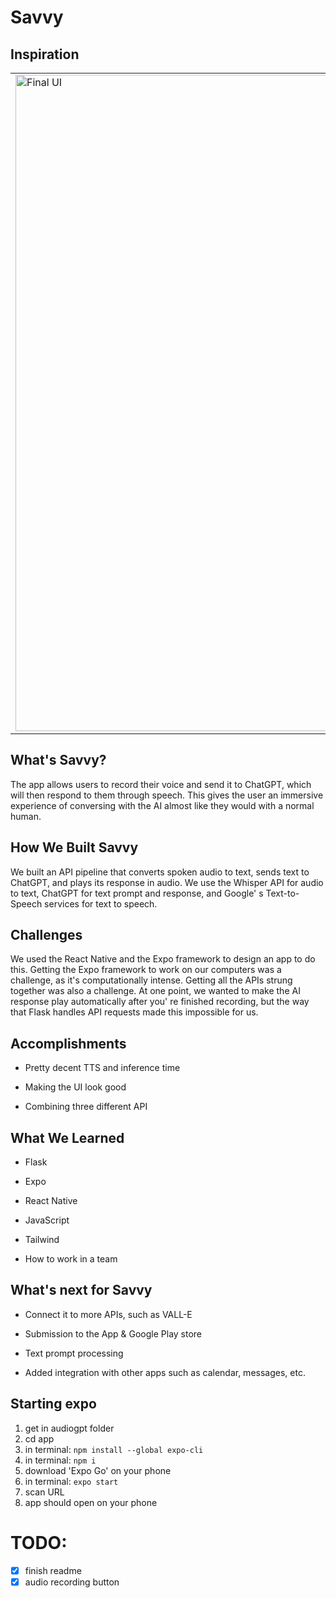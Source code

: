 # Savvy
## Inspiration
| | |
|-|-| 
| <img src="https://user-images.githubusercontent.com/115026599/222979945-4ae1fd3c-be84-49e4-afa3-3073f1a6efd1.png" alt="Final UI" width="1050" /> | We were inspired by the recent release of the OpenAI Whisper and ChatGPT APIs. The OpenAI API allows users to connect to the OpenAI servers and run queries on LLMs through their apps. The Whisper API allows users to send voice data to OpenAI for them to transcribe. We realized that when we combined these APIs, we could provide a more immersive AI conversation experience than anyone has achieved before. | 


## What's Savvy?
The app allows users to record their voice and send it to ChatGPT, which will then respond to them through speech. This gives the user an immersive experience of conversing with the AI almost like they would with a normal human.

## How We Built Savvy
We built an API pipeline that converts spoken audio to text, sends text to ChatGPT, and plays its response in audio. We use the Whisper API for audio to text, ChatGPT for text prompt and response, and Google' s Text-to-Speech services for text to speech.

## Challenges

We used the React Native and the Expo framework to design an app to do this. Getting the Expo framework to work on our computers was a challenge, as it's computationally intense. Getting all the APIs strung together was also a challenge. At one point, we wanted to make the AI response play automatically after you' re finished recording, but the way that Flask handles API requests made this impossible for us.

## Accomplishments 

- Pretty decent TTS and inference time
  
- Making the UI look good
  
- Combining three different API

## What We Learned
- Flask

- Expo

- React Native

- JavaScript

- Tailwind
  
- How to work in a team

## What's next for Savvy

- Connect it to more APIs, such as VALL-E
  
- Submission to the App & Google Play store

- Text prompt processing
  
- Added integration with other apps such as calendar, messages, etc.

## Starting expo
1. get in audiogpt folder 
2. cd app
3. in terminal: ```npm install --global expo-cli```
4. in terminal: ```npm i```
6. download 'Expo Go' on your phone
5. in terminal: ```expo start```
7. scan URL
8. app should open on your phone

# TODO:
- [x] finish readme 
- [x] audio recording button 
